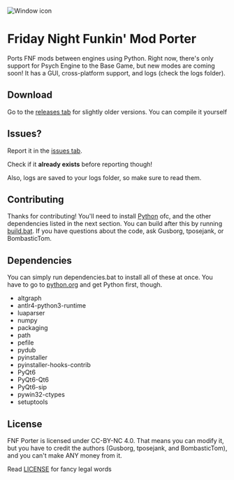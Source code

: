 ![Window icon](icon.ico)
# Friday Night Funkin' Mod Porter

Ports FNF mods between engines using Python. Right now, there's only support for Psych Engine to the Base Game, but new modes are coming soon! It has a GUI, cross-platform support, and logs (check the logs folder).

## Download
Go to the [releases tab](https://github.com/gusborg88/fnf-porter/releases) for slightly older versions. You can compile it yourself 

## Issues?
Report it in the [issues tab](https://github.com/gusborg88/fnf-porter/issues/new?body=Log+file+output+(check+logs+folder):%0A``).

Check if it **already exists** before reporting though!

Also, logs are saved to your logs folder, so make sure to read them.

## Contributing
Thanks for contributing! You'll need to install [Python](https://www.python.org/downloads/) ofc, and the other  dependencies listed in the next section. You can build after this by running [build.bat](build.bat). If you have questions about the code, ask Gusborg, tposejank, or BombasticTom.

## Dependencies
You can simply run dependencies.bat to install all of these at once. You have to go to [python.org](https://www.python.org/downloads/) and get Python first, though.
- altgraph
- antlr4-python3-runtime
- luaparser
- numpy
- packaging
- path
- pefile
- pydub
- pyinstaller
- pyinstaller-hooks-contrib
- PyQt6
- PyQt6-Qt6
- PyQt6-sip
- pywin32-ctypes
- setuptools

## License
FNF Porter is licensed under CC-BY-NC 4.0. That means you can modify it, but you have to credit the authors (Gusborg, tposejank, and BombasticTom), and you can't make ANY money from it.

Read [LICENSE](https://github.com/gusborg88/fnf-porter/blob/main/LICENSE) for fancy legal words
